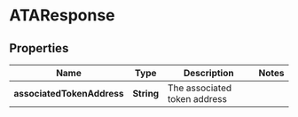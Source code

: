 

# ATAResponse


## Properties

Name | Type | Description | Notes
------------ | ------------- | ------------- | -------------
**associatedTokenAddress** | **String** | The associated token address | 



